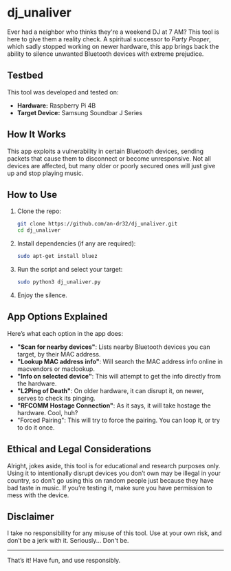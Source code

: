 # dj_unaliver

Ever had a neighbor who thinks they're a weekend DJ at 7 AM? This tool is here to give them a reality check. A spiritual successor to *Party Pooper*, which sadly stopped working on newer hardware, this app brings back the ability to silence unwanted Bluetooth devices with extreme prejudice.

## Testbed

This tool was developed and tested on:

- **Hardware:** Raspberry Pi 4B
- **Target Device:** Samsung Soundbar J Series

## How It Works

This app exploits a vulnerability in certain Bluetooth devices, sending packets that cause them to disconnect or become unresponsive. Not all devices are affected, but many older or poorly secured ones will just give up and stop playing music.

## How to Use

1. Clone the repo:
   ```sh
   git clone https://github.com/an-dr32/dj_unaliver.git
   cd dj_unaliver
   ```
2. Install dependencies (if any are required):
   ```sh
   sudo apt-get install bluez
   ```
3. Run the script and select your target:
   ```sh
   sudo python3 dj_unaliver.py
   ```
4. Enjoy the silence.

## App Options Explained

Here’s what each option in the app does:

- **"Scan for nearby devices"**: Lists nearby Bluetooth devices you can target, by their MAC address.
- **"Lookup MAC address info"**: Will search the MAC address info online in macvendors or maclookup.
- **"Info on selected device"**: This will attempt to get the info directly from the hardware.
- **"L2Ping of Death"**: On older hardware, it can disrupt it, on newer, serves to check its pinging.
- **"RFCOMM Hostage Connection"**: As it says, it will take hostage the hardware. Cool, huh?
- "Forced Pairing": This will try to force the pairing. You can loop it, or try to do it once.



## Ethical and Legal Considerations

Alright, jokes aside, this tool is for educational and research purposes only. Using it to intentionally disrupt devices you don’t own may be illegal in your country, so don’t go using this on random people just because they have bad taste in music. If you’re testing it, make sure you have permission to mess with the device.

## Disclaimer

I take no responsibility for any misuse of this tool. Use at your own risk, and don’t be a jerk with it. Seriously... Don't be.

---

That’s it! Have fun, and use responsibly.
